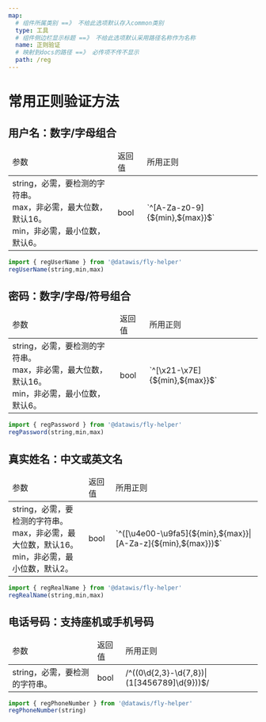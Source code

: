 ```yaml
---
map:
  # 组件所属类别 ==》 不给此选项默认存入common类别
  type: 工具
  # 组件侧边栏显示标题 ==》 不给此选项默认采用路径名称作为名称
  name: 正则验证
  # 映射到docs的路径 ==》 必传项不传不显示
  path: /reg
---
```


# 常用正则验证方法

## 用户名：数字/字母组合
<table>
  <thead>
    <tr>
      <td>参数</td>
      <td>返回值</td>
      <td>所用正则</td>
    </tr>
  </thead>
  <tbody>
    <tr>
      <td>
        <div>string，必需，要检测的字符串。</div>
        <div>max，非必需，最大位数，默认16。</div>
        <div>min，非必需，最小位数，默认6。</div>
      </td>
      <td>bool</td>
      <td>`^[A-Za-z0-9]{${min},${max}}$`</td>
    </tr>
  </tbody>
</table>

```javascript
import { regUserName } from '@datawis/fly-helper'
regUserName(string,min,max)
```

## 密码：数字/字母/符号组合
<table>
  <thead>
    <tr>
      <td>参数</td>
      <td>返回值</td>
      <td>所用正则</td>
    </tr>
  </thead>
  <tbody>
    <tr>
      <td>
       <div>string，必需，要检测的字符串。</div>
        <div>max，非必需，最大位数，默认16。</div>
        <div>min，非必需，最小位数，默认6。</div>
      </td>
      <td>bool</td>
      <td>`^[\x21-\x7E]{${min},${max}}$`</td>
    </tr>
  </tbody>
</table>

```javascript
import { regPassword } from '@datawis/fly-helper'
regPassword(string,min,max)
```

## 真实姓名：中文或英文名
<table>
  <thead>
    <tr>
      <td>参数</td>
      <td>返回值</td>
      <td>所用正则</td>
    </tr>
  </thead>
  <tbody>
    <tr>
      <td>
        <div>string，必需，要检测的字符串。</div>
        <div>max，非必需，最大位数，默认16。</div>
        <div>min，非必需，最小位数，默认2。</div>
      </td>
      <td>bool</td>
      <td>`^([\u4e00-\u9fa5]{${min},${max}}|[A-Za-z]{${min},${max}})$`</td>
    </tr>
  </tbody>
</table>

```javascript
import { regRealName } from '@datawis/fly-helper'
regRealName(string,min,max)
```

## 电话号码：支持座机或手机号码
<table>
  <thead>
    <tr>
      <td>参数</td>
      <td>返回值</td>
      <td>所用正则</td>
    </tr>
  </thead>
  <tbody>
    <tr>
      <td>string，必需，要检测的字符串。</td>
      <td>bool</td>
      <td>/^((0\d{2,3}-\d{7,8})|(1[3456789]\d{9}))$/</td>
    </tr>
  </tbody>
</table>

```javascript
import { regPhoneNumber } from '@datawis/fly-helper'
regPhoneNumber(string)
```